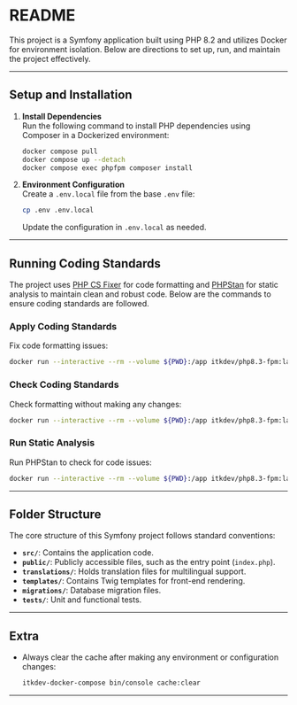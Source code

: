 # README

This project is a Symfony application built using PHP 8.2 and utilizes Docker for environment isolation. Below are directions to set up, run, and maintain the project effectively.

---

## Setup and Installation

1. **Install Dependencies**  
   Run the following command to install PHP dependencies using Composer in a Dockerized environment:

   ```bash
   docker compose pull
   docker compose up --detach
   docker compose exec phpfpm composer install
   ```

2. **Environment Configuration**  
   Create a `.env.local` file from the base `.env` file:

   ```bash
   cp .env .env.local
   ```

   Update the configuration in `.env.local` as needed.

---

## Running Coding Standards

The project uses [PHP CS Fixer](https://cs.symfony.com/) for code formatting and [PHPStan](https://phpstan.org/) for static analysis to maintain clean and robust code. Below are the commands to ensure coding standards are followed.

### Apply Coding Standards

Fix code formatting issues:

```bash
docker run --interactive --rm --volume ${PWD}:/app itkdev/php8.3-fpm:latest composer run-script coding-standards-apply
```

### Check Coding Standards

Check formatting without making any changes:

```bash
docker run --interactive --rm --volume ${PWD}:/app itkdev/php8.3-fpm:latest composer run-script coding-standards-check
```

### Run Static Analysis

Run PHPStan to check for code issues:

```bash
docker run --interactive --rm --volume ${PWD}:/app itkdev/php8.3-fpm:latest composer run-script phpstan
```

---

## Folder Structure

The core structure of this Symfony project follows standard conventions:

- **`src/`**: Contains the application code.
- **`public/`**: Publicly accessible files, such as the entry point (`index.php`).
- **`translations/`**: Holds translation files for multilingual support.
- **`templates/`**: Contains Twig templates for front-end rendering.
- **`migrations/`**: Database migration files.
- **`tests/`**: Unit and functional tests.

---

## Extra

- Always clear the cache after making any environment or configuration changes:

  ```bash
  itkdev-docker-compose bin/console cache:clear
  ```

---
